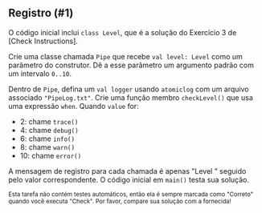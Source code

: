 ## Registro (#1)

O código inicial inclui `class Level`, que é a solução do Exercício 3 de [Check Instructions].

Crie uma classe chamada `Pipe` que recebe `val level: Level` como um parâmetro do construtor. Dê a esse parâmetro um argumento padrão com um intervalo `0..10`.

Dentro de `Pipe`, defina um `val logger` usando `atomiclog` com um arquivo associado `"PipeLog.txt"`. Crie uma função membro `checkLevel()` que usa uma expressão `when`. Quando `value` for:

- 2: chame `trace()`
- 4: chame `debug()`
- 6: chame `info()`
- 8: chame `warn()`
- 10: chame `error()`

A mensagem de registro para cada chamada é apenas "Level " seguido pelo valor correspondente. O código inicial em `main()` testa sua solução.

<sub> Esta tarefa não contém testes automáticos, então ela é sempre marcada como "Correto" quando você executa "Check". Por favor, compare sua solução com a fornecida! </sub>